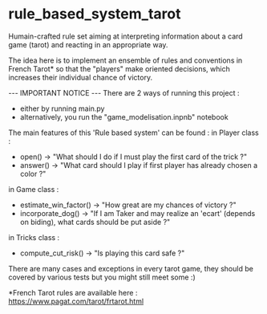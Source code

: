 # rule_based_system_tarot
Humain-crafted rule set aiming at interpreting information about a card game (tarot) and reacting in an appropriate way.

The idea here is to implement an ensemble of rules and conventions in French Tarot* so that the "players" make oriented decisions, which increases their individual chance of victory.

--- IMPORTANT NOTICE ---
There are 2 ways of running this project :
- either by running main.py
- alternatively, you run the "game_modelisation.inpnb" notebook

The main features of this 'Rule based system' can be found :
in Player class :
- open() -> "What should I do if I must play the first card of the trick ?"
- answer() -> "What card should I play if first player has already chosen a color ?"

in Game class :
- estimate_win_factor() -> "How great are my chances of victory ?"
- incorporate_dog() -> "If I am Taker and may realize an 'ecart' (depends on biding), what cards should be put aside ?"

in Tricks class :
- compute_cut_risk() -> "Is playing this card safe ?"


There are many cases and exceptions in every tarot game, they should be covered by various tests but you might still meet some :)

*French Tarot rules are available here : https://www.pagat.com/tarot/frtarot.html